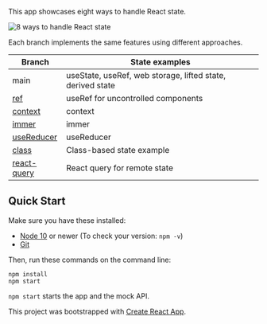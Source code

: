 This app showcases eight ways to handle React state.

![8 ways to handle React state](https://user-images.githubusercontent.com/1688997/85997509-2fd3cd00-b9cf-11ea-8708-76a33f695e70.png)

Each branch implements the same features using different approaches.

| Branch                                                                                        | State examples                                             |
| --------------------------------------------------------------------------------------------- | ---------------------------------------------------------- |
| main                                                                                          | useState, useRef, web storage, lifted state, derived state |
| [ref](https://github.com/coryhouse/react-state-final-demo-for-building-script/pull/6)         | useRef for uncontrolled components                         |
| [context](https://github.com/coryhouse/react-state-final-demo-for-building-script/pull/8)     | context                                                    |
| [immer](https://github.com/coryhouse/react-state-final-demo-for-building-script/pull/2)       | immer                                                      |
| [useReducer](https://github.com/coryhouse/react-state-final-demo-for-building-script/pull/1)  | useReducer                                                 |
| [class](https://github.com/coryhouse/react-state-final-demo-for-building-script/pull/3)       | Class-based state example                                  |
| [react-query](https://github.com/coryhouse/react-state-final-demo-for-building-script/pull/7) | React query for remote state                               |

## Quick Start

Make sure you have these installed:

- [Node 10](http://nodejs.org) or newer (To check your version: `npm -v`)
- [Git](http://git-scm.com)

Then, run these commands on the command line:

```
npm install
npm start
```

`npm start` starts the app and the mock API.

This project was bootstrapped with [Create React App](https://github.com/facebook/create-react-app).
